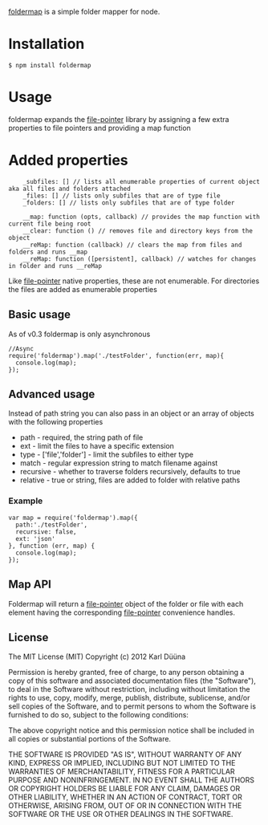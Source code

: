 [foldermap](https://github.com/DeadAlready/node-foldermap) is a simple folder mapper for node.

# Installation

    $ npm install foldermap

# Usage

foldermap expands the [file-pointer](https://github.com/DeadAlready/node-file-pointer) library
by assigning a few extra properties to file pointers and providing a map function

# Added properties

		_subfiles: [] // lists all enumerable properties of current object aka all files and folders attached
		_files: [] // lists only subfiles that are of type file
		_folders: [] // lists only subfiles that are of type folder

		__map: function (opts, callback) // provides the map function with current file being root
		__clear: function () // removes file and directory keys from the object
		__reMap: function (callback) // clears the map from files and folders and runs __map
		__reMap: function ([persistent], callback) // watches for changes in folder and runs __reMap

Like [file-pointer](https://github.com/DeadAlready/node-file-pointer) native properties, these are not enumerable.
For directories the files are added as enumerable properties

## Basic usage

As of v0.3 foldermap is only asynchronous

    //Async
    require('foldermap').map('./testFolder', function(err, map){
      console.log(map);
    });

## Advanced usage

Instead of path string you can also pass in an object or an array of objects with the following properties

* path - required, the string path of file
* ext - limit the files to have a specific extension
* type - ['file','folder'] - limit the subfiles to either type
* match - regular expression string to match filename against
* recursive - whether to traverse folders recursively, defaults to true
* relative - true or string, files are added to folder with relative paths

### Example

    var map = require('foldermap').map({
      path:'./testFolder',
      recursive: false,
      ext: 'json'
    }, function (err, map) {
      console.log(map);
    });

## Map API

Foldermap will return a [file-pointer](https://github.com/DeadAlready/node-file-pointer) object of the folder or file with each
element having the corresponding [file-pointer](https://github.com/DeadAlready/node-file-pointer) convenience handles.

## License

The MIT License (MIT)
Copyright (c) 2012 Karl Düüna

Permission is hereby granted, free of charge, to any person obtaining a copy of
this software and associated documentation files (the "Software"), to deal in
the Software without restriction, including without limitation the rights to
use, copy, modify, merge, publish, distribute, sublicense, and/or sell copies of
the Software, and to permit persons to whom the Software is furnished to do so,
subject to the following conditions:

The above copyright notice and this permission notice shall be included in all
copies or substantial portions of the Software.

THE SOFTWARE IS PROVIDED "AS IS", WITHOUT WARRANTY OF ANY KIND, EXPRESS OR
IMPLIED, INCLUDING BUT NOT LIMITED TO THE WARRANTIES OF MERCHANTABILITY,
FITNESS FOR A PARTICULAR PURPOSE AND NONINFRINGEMENT. IN NO EVENT SHALL THE
AUTHORS OR COPYRIGHT HOLDERS BE LIABLE FOR ANY CLAIM, DAMAGES OR OTHER
LIABILITY, WHETHER IN AN ACTION OF CONTRACT, TORT OR OTHERWISE, ARISING FROM,
OUT OF OR IN CONNECTION WITH THE SOFTWARE OR THE USE OR OTHER DEALINGS IN THE
SOFTWARE.